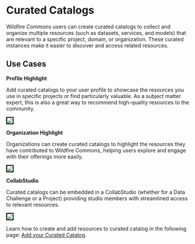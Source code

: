 # Curated Catalogs

Wildfire Commons users can create curated catalogs to collect and organize multiple resources (such as datasets, services, and models) that are relevant to a specific project, domain, or organization. These curated instances make it easier to discover and access related resources.

## Use Cases

**Profile Highlight**

Add curated catalogs to your user profile to showcase the resources you use in specific projects or find particularly valuable. As a subject matter expert, this is also a great way to recommend high-quality resources to the community.

<img src="../pics/profile.png" style="border: 2px solid black;">


**Organization Highlight**

Organizations can create curated catalogs to highlight the resources they have contributed to Wildfire Commons, helping users explore and engage with their offerings more easily.

<img src="../pics/organization.png" style="border: 2px solid black;">


**CollabStudio**

Curated catalogs can be embedded in a CollabStudio (whether for a Data Challenge or a Project) providing studio members with streamlined access to relevant resources.

<img src="../pics/CollabStudio.png" style="border: 2px solid black;">


Learn how to create and add resources to curated catalog in the following page: [Add your Curated Catalog](add-data-catalog.md).

